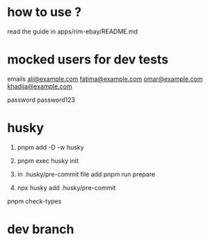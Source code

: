 # how to use ?

read the guide in
apps/rim-ebay/README.md

# mocked users for dev tests

emails
ali@example.com
fatima@example.com
omar@example.com
khadija@example.com

password
password123

# husky

1.  pnpm add -D -w husky

2.  pnpm exec husky init

3.  in .husky/pre-commit file add
    pnpm run prepare

4.  npx husky add .husky/pre-commit

pnpm check-types

# dev branch
